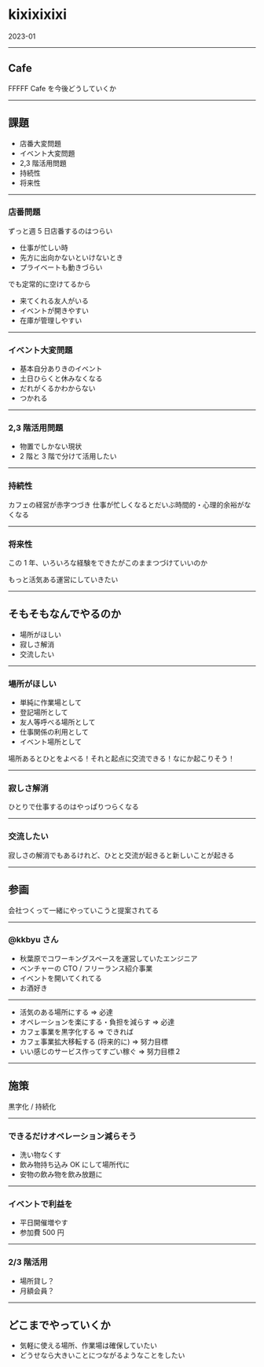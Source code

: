 # kixixixixi

2023-01

---

## Cafe

FFFFF Cafe を今後どうしていくか

---

## 課題

- 店番大変問題
- イベント大変問題
- 2,3 階活用問題
- 持続性
- 将来性

---

### 店番問題

ずっと週 5 日店番するのはつらい

- 仕事が忙しい時
- 先方に出向かないといけないとき
- プライベートも動きづらい

でも定常的に空けてるから

- 来てくれる友人がいる
- イベントが開きやすい
- 在庫が管理しやすい

---

### イベント大変問題

- 基本自分ありきのイベント
- 土日ひらくと休みなくなる
- だれがくるかわからない
- つかれる

---

### 2,3 階活用問題

- 物置でしかない現状
- 2 階と 3 階で分けて活用したい

---

### 持続性

カフェの経営が赤字つづき
仕事が忙しくなるとだいぶ時間的・心理的余裕がなくなる

---

### 将来性

この 1 年、いろいろな経験をできたがこのままつづけていいのか

もっと活気ある運営にしていきたい

---

## そもそもなんでやるのか

- 場所がほしい
- 寂しさ解消
- 交流したい

---

### 場所がほしい

- 単純に作業場として
- 登記場所として
- 友人等呼べる場所として
- 仕事関係の利用として
- イベント場所として

場所あるとひとをよべる！それと起点に交流できる！なにか起こりそう！

---

### 寂しさ解消

ひとりで仕事するのはやっぱりつらくなる

---

### 交流したい

寂しさの解消でもあるけれど、ひとと交流が起きると新しいことが起きる

---

## 参画

会社つくって一緒にやっていこうと提案されてる

---

### @kkbyu さん

- 秋葉原でコワーキングスペースを運営していたエンジニア
- ベンチャーの CTO / フリーランス紹介事業
- イベントを開いてくれてる
- お酒好き

---

- 活気のある場所にする
  => 必達
- オペレーションを楽にする・負担を減らす
  => 必達
- カフェ事業を黒字化する
  => できれば
- カフェ事業拡大移転する (将来的に)
  => 努力目標
- いい感じのサービス作ってすごい稼ぐ
  => 努力目標２

---

## 施策

黒字化 / 持続化

---

### できるだけオペレーション減らそう

- 洗い物なくす
- 飲み物持ち込み OK にして場所代に
- 安物の飲み物を飲み放題に

---

### イベントで利益を

- 平日開催増やす
- 参加費 500 円

---

### 2/3 階活用

- 場所貸し？
- 月額会員？

---

## どこまでやっていくか

- 気軽に使える場所、作業場は確保していたい
- どうせなら大きいことにつながるようなことをしたい
